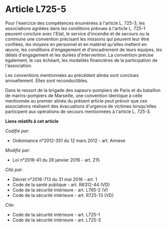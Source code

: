 # Article L725-5

Pour l'exercice des compétences énumérées à l'article L. 725-3, les associations agréées dans les conditions prévues à
l'article L. 725-1 peuvent conclure avec l'Etat, le service d'incendie et de secours ou la commune une convention précisant
les missions qui peuvent leur être confiées, les moyens en personnel et en matériel qu'elles mettent en œuvre, les conditions
d'engagement et d'encadrement de leurs équipes, les délais d'engagement et les durées d'intervention. La convention précise
également, le cas échéant, les modalités financières de la participation de l'association. 

Les conventions mentionnées au précédent alinéa sont conclues annuellement. Elles sont reconductibles.

Dans le ressort de la brigade des sapeurs-pompiers de Paris et du bataillon de marins-pompiers de Marseille, une convention
identique à celle mentionnée au premier alinéa du présent article peut prévoir que ces associations réalisent des évacuations
d'urgence de victimes lorsqu'elles participent aux opérations de secours mentionnées à l'article L. 725-3.

**Liens relatifs à cet article**

_Codifié par_:

  - Ordonnance n°2012-351 du 12 mars 2012 - art. Annexe

_Modifié par_:

  - Loi n°2016-41 du 26 janvier 2016 - art. 215

_Cité par_:

  - Décret n°2016-713 du 31 mai 2016 - art. 1
  - Code de la santé publique - art. R6312-44 (VD)
  - Code de la sécurité intérieure - art. L765-2 (V)
  - Code de la sécurité intérieure - art. R725-13 (VD)

_Cite_:

  - Code de la sécurité intérieure - art. L725-1
  - Code de la sécurité intérieure - art. L725-3
